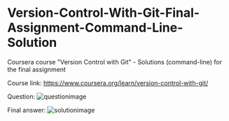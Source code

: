 # Version-Control-With-Git-Final-Assignment-Command-Line-Solution
Coursera course "Version Control with Git" - Solutions (command-line) for the final assignment 

Course link: https://www.coursera.org/learn/version-control-with-git/

Question:
![questionimage](https://user-images.githubusercontent.com/36910708/82347222-fe053900-9a14-11ea-8798-d160860f1e9b.PNG)

Final answer:
![solutionimage](https://user-images.githubusercontent.com/36910708/82347557-694f0b00-9a15-11ea-9695-5730d88e0456.PNG)
